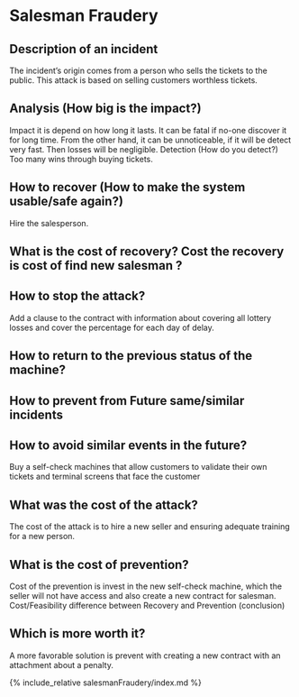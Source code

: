 # Salesman Fraudery
## Description of an incident
The incident’s origin comes from a person who sells the tickets to the public. This attack is based on selling customers worthless tickets.
## Analysis (How big is the impact?)
Impact it is depend on how long it lasts. It can be fatal if no-one discover it for long time. From the other hand, it can be unnoticeable, if it will be detect very fast. Then losses will be negligible.
Detection (How do you detect?)
Too many wins through buying tickets.
## How to recover (How to make the system usable/safe again?)
Hire the salesperson.
## What is the cost of recovery? Cost the recovery is cost of find new salesman ?
## How to stop the attack?
Add a clause to the contract with information about covering all lottery losses and cover the percentage for each day of delay.
## How to return to the previous status of the machine?
## How to prevent from Future same/similar incidents
## How to avoid similar events in the future?
Buy a self-check machines that allow customers to validate their own tickets and terminal screens that face the customer
## What was the cost of the attack?
The cost of the attack is to hire a new seller and ensuring adequate training for a new person.
## What is the cost of prevention?
Cost of the prevention is invest in the new self-check machine, which the seller will not have access and also create a new contract for salesman.
Cost/Feasibility difference between Recovery and Prevention (conclusion)
## Which is more worth it?
A more favorable solution is prevent with creating a new contract with an attachment about a penalty.

{% include_relative salesmanFraudery/index.md %}
